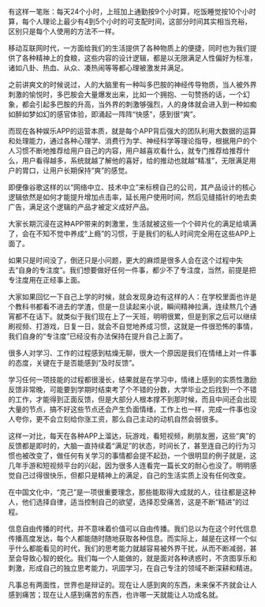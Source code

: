 



有这样一笔账：每天24个小时，上班加上通勤按9个小时算，吃饭睡觉按10个小时算，每个人理论上最少有4到5个小时的可支配时间，这部分时间其实相当充裕，区别只是每个人使用的方法不一样。

移动互联网时代，一方面给我们的生活提供了各种物质上的便捷，同时也为我们提供了各种精神上的食粮，这些内容的设计逻辑，都是以无限满足人性偏好为标准，诸如八卦、热血、从众、凑热闹等等都心理被激发并满足。

之前讲爽文的时候说过，人的大脑里有一种叫多巴胺的神经传导物质，当人被外界刺激的愉悦时，多巴胺会大量爆发出来，比如一个拥抱、一句赞扬的话，一个幻象，都会引起多巴胺的升高，当外界的刺激够强烈，人的身体就会进入到一种如痴如醉如梦如幻的感官体验，即涌起一阵阵“快感”，感到很“爽”。

而现在各种娱乐APP的运营本质，就是每个APP背后强大的团队利用大数据的运算和处理能力，通过各种心理学、消费行为学、神经科学等理论指导，根据用户的个人习惯不断地推荐给用户自己的内容，用户越喜欢看什么，就专门推荐给推荐什么，用户看得越多，系统就越了解他的喜好，给的推动也就越“精准”，无限满足用户的胃口，让用户长期保持“爽”的感觉。

即便像谷歌这样的以“网络中立、技术中立”来标榜自己的公司，其产品设计的核心逻辑依然是如何才能提升增加点击率，延长用户使用时间，然后见缝插针的地去卖广告，满足这个逻辑的产品才被定义成好产品。

大家长期沉浸在这种APP带来的刺激里，生活就被这些一个个碎片化的满足给填满了，会在不知不觉中养成“上瘾”的习惯，于是我们的私人时间完全用在这些APP上面了。

如果只是时间没了，倒还只是小问题，更大的麻烦是很多人会在这个过程中失去“自身的专注度”。我们想要做好任何一件事，都少不了专注度，当然，前提是把专注度用在正经事上面。

大家如果回忆一下自己上学的时候，就会发现身边有这样的人：在学校里面也许是个教科书都看不进去的学渣，但是一旦读起来小说，瞬间精神拉满，连续熬几个通宵都不在话下。就类似于我们现在上了一天班，明明很累，但是到家之后可以继续刷视频、打游戏，日复一日，就会不自觉地养成习惯，这就是一件很恐怖的事情，我们自身的“专注度”已经没有办法保持在提升自己上面了。

很多人对学习、工作的过程感到枯燥无聊，很大一个原因是我们在情绪上对一件事的态度，关键在于是否能感到“及时反馈”。

学习任何一项技能的过程都很漫长，结果就是在学习中，情绪上感到的实质性激励反馈非常晚，可能要到学期时结束考了个不错的分数，大学毕业之后找到一个不错的工作，才能得到正面反馈，但是大部分人根本撑不到那时候，而且中间还会出现大量的节点，搞不好这些节点还会产生负面情绪，工作上也一样，完成一件事也没人夸你，更不会立刻给你涨工资，那么自己主动的动机自然会弱很多。

这样一对比，每天在各种APP上溜达，玩游戏，看短视频，刷朋友圈，这些“爽”的反馈都是即时的，大脑一直持续着“满足”的状态，时间长了，甚至连自己的行为习惯也被改变了，做任何有关学习的事情都会提不起劲，一个很明显的例子就是，这几年手游和短视频平台的兴起，因为很多人连看完一篇长文的耐心也没了。明明感觉自己过得很快乐，但都只是精神上的满足，自己的生活实质上没有任何改变。

在中国文化中，“克己”是一项很重要理念，那些能取得大成就的人，往往都是这种人，他们选择自律，适当控制自己的欲望，选择忍受痛苦，这是不断“精进”的过程。

信息自由传播的时代，并不意味着价值可以自由传播。我们总以为在这个时代信息传播高度发达，每个人都能随时随地获取各种信息。而实际上，越是在这样一个似乎什么都能看见的时代，我们的思考能力就越容易被外界干扰，从而不断减弱，甚至会导致心智的蜕化。我们每一个人能做的，就是面对各种诱惑时，不贪图享乐和刺激，形成自己的独立思考能力，巩固学习，在自己专注的领域不断深耕和精进。

凡事总有两面性，世界也是辩证的。现在让人感到爽的东西，未来保不齐就会让人感到痛苦；现在让人感到痛苦的东西，也许哪一天就能让人功成名就。





